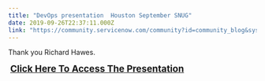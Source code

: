 ```yaml
---
title: "DevOps presentation  Houston September SNUG"
date: 2019-09-26T22:37:11.000Z
link: "https://community.servicenow.com/community?id=community_blog&sys_id=9891f772dbc8c058d58ea345ca9619c3"
---
```

<p>Thank you Richard Hawes.</p>
<p> <span style="font-size: 14pt;"><strong><a href="https://servicenow-my.sharepoint.com/:b:/p/richard_hawes/EQX2k6Q9aNhMpjwWZlLJxckBy2Vus2Ih001w7xVL2KwqHA?e&#61;aMEfq4" rel="nofollow">Click Here To Access The Presentation</a></strong></span></p>
